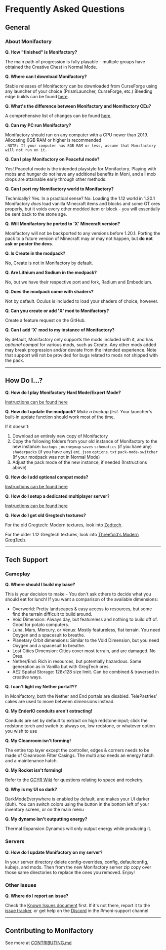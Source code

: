# Frequently Asked Questions

## General

### About Monifactory

**Q. How "finished" is Monifactory?**

The main path of progression is fully playable - multiple groups have obtained the Creative Chest in Normal Mode.

**Q. Where can I download Monifactory?**

Stable releases of Monifactory can be downloaded from CurseForge using any launcher of your choice (PrismLauncher, CurseForge, etc.)
Bleeding edge builds can be found [here](https://github.com/ThePansmith/Monifactory/releases).

**Q. What's the difference between Monifactory and Nomifactory CEu?**

A comprehensive list of changes can be found [here](CHANGELOG.md).

**Q. Can my PC run Monifactory?**

Monifactory should run on any computer with a CPU newer than 2019. Allocating 6GB RAM or higher is recommended<br>.
``NOTE: If your computer has 8GB RAM or less, assume that Monifactory will not run on it.``

**Q. Can I play Monifactory on Peaceful mode?**

Yes! Peaceful mode is the intended playstyle for Monifactory. Playing with mobs and hunger do not have any additional benefits in Moni, and all mob drops are attainable early through other methods.

**Q. Can I port my Nomifactory world to Monifactory?**

Technically? Yes. In a practical sense? No. Loading the 1.12 world in 1.20.1 Monifactory *does* load vanilla Minecraft items and blocks and some GT ores properly, but it voids every other modded item or block - you will essentially be sent back to the stone age.

**Q. Will Monifactory be ported to 'X' Minecraft version?**

Monifactory will not be backported to any versions before 1.20.1. Porting the pack to a future version of Minecraft may or may not happen, but **do not ask or pester the devs**.

**Q. Is Create in the modpack?**

No, Create is not in Monifactory by default.

**Q. Are Lithium and Sodium in the modpack?**

No, but we have their respective port and fork, Radium and Embeddium.

**Q. Does the modpack come with shaders?**

Not by default. Oculus is included to load your shaders of choice, however.

**Q. Can you create or add 'X' mod to Monifactory?**

Create a feature request on the GitHub.

**Q. Can I add 'X' mod to my instance of Monifactory?**

By default, Monifactory only supports the mods included with it, and has *optional compat* for various mods, such as Create. Any other mods added may break progression and/or deviate from the intended experience. Note that support will not be provided for bugs related to mods not shipped with the pack.

<hr>

## How Do I...?

**Q. How do I play Monifactory Hard Mode/Expert Mode?**

[Instructions can be found here](https://github.com/ThePansmith/Monifactory?tab=readme-ov-file#hardexpert-mode-installation)

**Q. How do I update the modpack?**
*Make a backup first.*
Your launcher's built-in update function should work most of the time.

If it doesn't:
1. Download an entirely new copy of Monifactory
2. Copy the following folders from your old instance of Monifactory to the new instance:
    `backups`
    `journeymap`
    `saves`
    `schematics` (if you have any)
    `shaderpacks` (if you have any)
    `emi.json`
    `options.txt`
    `pack-mode-switcher` (If your modpack was not in Normal Mode)
3. Adjust the pack mode of the new instance, if needed (Instructions above)

**Q. How do I add optional compat mods?**

[Instructions can be found here](https://github.com/ThePansmith/Monifactory?tab=readme-ov-file#Addon-Mods-AKA-Optional-Compats)

**Q. How do I setup a dedicated multiplayer server?**

[Instructions can be found here](https://github.com/ThePansmith/Monifactory?tab=readme-ov-file#dedicated-server-installation)

**Q. How do I get old Gregtech textures?**

For the old Gregtech: Modern textures, look into [Zedtech](https://www.curseforge.com/minecraft/texture-packs/zedtech).

For the older 1.12 Gregtech textures, look into [Threefold's Modern GregTech](https://modrinth.com/resourcepack/threefolds-modern-gregtech).

<hr>

## Tech Support

### Gameplay

**Q. Where should I build my base?**

This is your decision to make - You don't ask others to decide what you should eat for lunch!
If you want a comparison of the available dimensions:
- Overworld: Pretty landscapes & easy access to resources, but some find the terrain difficult to build around.
- Void Dimension: Always day, but featureless and nothing to build off of. Good for potato computers.
- Luna, Mars, Mercury, or Venus: Mostly featureless, flat terrain. You need Oxygen and a spacesuit to breathe.
- Planetary Orbit dimensions: Similar to the Void Dimension, but you need Oxygen and a spacesuit to breathe.
- Lost Cities Dimension: Cities cover most terrain, and are damaged. No Ores.
- Nether/End: Rich in resources, but potentially hazardous. Same generation as in Vanilla but with GregTech ores.
- AE2 Spatial Storage: 128x128 size limit. Can be combined & traversed in creative ways.

**Q. I can't light my Nether portal?!?**

In Monifactory, both the Nether and End portals are disabled.
TelePastries' cakes are used to move between dimensions instead.

**Q. My EnderIO conduits aren't extracting!**

Conduits are set by default to extract on high redstone input; click the redstone torch and switch to always on, low redstone, or whatever option you wish to use

**Q. My Cleanroom isn't forming!**

The entire top layer except the controller, edges & corners needs to be made of Cleanroom Filter Casings. The multi also needs an energy hatch and a maintenance hatch.

**Q. My Rocket isn't forming!**

Refer to the [GCYR Wiki](https://github.com/Argent-Matter/gcyr/wiki) for questions relating to space and rocketry.

**Q. Why is my UI so dark?**

DarkModeEverywhere is enabled by default, and makes your UI darker (duh). You can switch colors using the button in the bottom left of your inventory screen, or on the main menu

**Q. My dynamo isn't outputting energy?**

Thermal Expansion Dynamos will only output energy while producing it.

### Servers

**Q. How do I update Monifactory on my server?**

In your server directory delete config-overrides, config, defaultconfig, kubejs, and mods. Then from the new Monifactory server zip copy over those same directories to replace the ones you removed. Enjoy!

<!--- Essential PSA, I've commented this out for now. Feel free to edit/uncomment 

**Q. Does Monifactory support Essential world hosting?**

Essential is not officially supported, and various unsupported bugs and crashes may arise from hosting using it. Support will not be provided for these -->

### Other Issues

**Q. Where do I report an issue?**

Check the [Known Issues document](KNOWN-ISSUES.md) first. If it's not there, report it to the [issue tracker](https://github.com/ThePansmith/Monifactory/issues), or get help on the [Discord](https://discord.gg/N8b2JEfAqb) in the #moni-support channel

<hr>

## Contributing to Monifactory

See more at [CONTRIBUTING.md](CONTRIBUTING.md)
